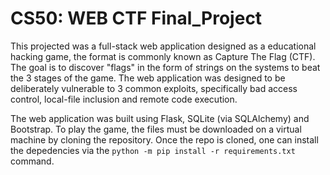 # CS50: WEB CTF Final_Project

This projected was a full-stack web application designed as a educational hacking game, the format is commonly known as Capture The Flag (CTF). The goal is to discover "flags" in the form of strings on the systems to beat the 3 stages of the game. The web application was designed to be deliberately vulnerable to 3 common exploits, specifically bad access control, local-file inclusion and remote code execution.

The web application was built using Flask, SQLite (via SQLAlchemy) and Bootstrap. To play the game, the files must be downloaded on a virtual machine by cloning the repository. Once the repo is cloned, one can install the depedencies via the `python -m pip install -r requirements.txt` command.
